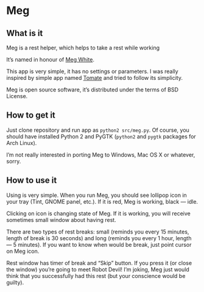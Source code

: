 # Meg

## What is it

Meg is a rest helper, which helps to take a rest while working

It’s named in honour of [Meg White](http://en.wikipedia.org/wiki/Meg_White).

This app is very simple, it has no settings or parameters. I was really 
inspired by simple app named [Tomate](https://gitorious.org/tomate) and 
tried to follow its simplicity.

Meg is open source software, it’s distributed under the terms of BSD License.

## How to get it

Just clone repository and run app as `python2 src/meg.py`. Of course, 
you should have installed Python 2 and PyGTK (`python2` and `pygtk` packages 
for Arch Linux).

I’m not really interested in porting Meg to Windows, Mac OS X or whatever, sorry.

## How to use it

Using is very simple. When you run Meg, you should see lollipop icon in your 
tray (Tint, GNOME panel, etc.). If it is red, Meg is working, black — idle.

Clicking on icon is changing state of Meg. If it is working, you will 
receive sometimes small window about having rest.

There are two types of rest breaks: small (reminds you every 15 minutes, 
length of break is 30 seconds) and long (reminds you every 1 hour, 
length — 5 minutes). If you want to know when would be break, just point 
cursor on Meg icon.

Rest window has timer of break and “Skip” button. If you press it (or close 
the window) you’re going to meet Robot Devil! I’m joking, Meg just would 
think that you successfully had this rest (but your conscience would be guilty).
